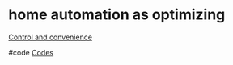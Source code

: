 # home automation as optimizing
[Control and convenience](output/themes/Control%20and%20convenience.md)

#code [Codes](output/codes/Codes.md) 
